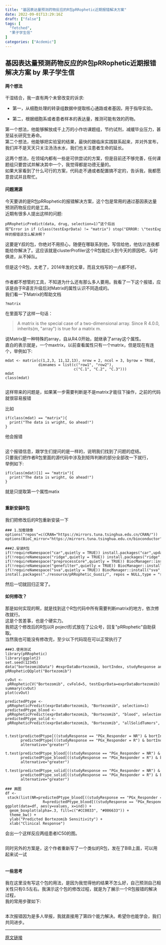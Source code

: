 ```yaml
---
title: "基因表达量预测药物反应的R包pRRophetic近期报错解决方案"
date: 2022-09-01T13:29:16Z
draft: ["false"]
tags: [
  "fetched",
  "果子学生信"
]
categories: ["Acdemic"]
---
```

基因表达量预测药物反应的R包pRRophetic近期报错解决方案 by 果子学生信
------
<div><section><h4><span>两个想法</span></h4><p>干湿结合，我一直有两个未曾改变的诉求:</p><ul><li><p><span>第一，从细胞处理的转录组数据中提取核心通路或者基因，用于指导实验。</span></p></li><li><p><span>第二，根据细胞系或者患者样本的表达量，推测可能有效的药物。</span></p></li></ul><p>第一个想法，他能够解放成千上万的小作坊课题组，节约试剂，减缓毕业压力，甚至延长研究生寿命。<br>第二个想法，他能够把实验室的结果，最快的跟临床实践联系起来，并对外宣布，我们并不是天天只关注汤汤水水，我们也关注患者生命的延长。</p><p>这两个想法，在领域内都有一些是可供尝试的方案，但是目前还不够完善，任何课题组只要尝试并解决其中一个，我觉得都是功德无量的。<br>如果大家看到了什么可行的方案，代码走不通或者配置搞不定的，告诉我，我都愿意尝试并且帮忙。</p><h4><span>问题溯源</span></h4><p>今天要讲的是R包pRRophetic的报错解决方案，这个包是常用的通过基因表达量预测药物反应的是工具。<br>近期有很多人提出这样的问题:</p><pre><code>pRRopheticPredict(data, drug, selection=<span>1</span>)”这个后出现“<span>Error</span> <span>in</span> <span>if</span> (<span>class</span>(testExprData) != <span>"matrix"</span>) <span>stop</span>(<span>"ERROR: \"</span>testExprData\<span>" must be a matrix."</span>) : the condition has length &gt; <span>1</span>”这样的报错该怎么解决啊？<br></code></pre><p>这要是Y叔的包，你绝对不用担心，随便在哪联系到他，写信给他，他估计连夜都能给你解决了。这应该就是clusterProfiler这个R包能红火到今天的原因吧，与时俱进，从不掉队。</p><p>但是这个R包，太老了，2014年发的文章，而且文档写的一点都不好。<br></p><figure><img data-ratio="0.2418111753371869" data-src="https://mmbiz.qpic.cn/mmbiz_png/NDy5aEnReX0NiboHyialFoKkJOaUcX56EYVTAnpu7UfqmvXbbgamRctVRo9r6QYUs7kMNic4hMOqjRicC501SlC6Wg/640?wx_fmt=png" data-type="png" data-w="1038" title="" src="https://mmbiz.qpic.cn/mmbiz_png/NDy5aEnReX0NiboHyialFoKkJOaUcX56EYVTAnpu7UfqmvXbbgamRctVRo9r6QYUs7kMNic4hMOqjRicC501SlC6Wg/640?wx_fmt=png"></figure><p>作者都不想管的工具，不知道为什么还有那么多人要用。我看了一下这个报错，应该是由于R语言升级后对Matrix的属性认识不同造成的。<br>我们看一下Matrix的帮助文档</p><pre><code>?matrix<br></code></pre><p>在里面写了这样一句话：</p><blockquote><p>A matrix is the special case of a two-dimensional array. Since R 4.0.0, inherits(m, "array") is true for a matrix m.</p></blockquote><p>说Matrix是一种特殊的array，自从R4.0开始，就继承了array这个属性。<br>直白的表示就是，一个maxtrix，以前查看属性只有一个matrix，但是现在有连个，举例如下:</p><pre><code>mdat &lt;- matrix(c(<span>1</span>,<span>2</span>,<span>3</span>, <span>11</span>,<span>12</span>,<span>13</span>), nrow = <span>2</span>, ncol = <span>3</span>, byrow = TRUE,<br>               dimnames = list(c(<span>"row1"</span>, <span>"row2"</span>),<br>                               c(<span>"C.1"</span>, <span>"C.2"</span>, <span>"C.3"</span>)))<br>mdat<br><span><span>class</span>(<span>mdat</span>)</span><br></code></pre><figure><img data-ratio="0.2607626076260763" data-src="https://mmbiz.qpic.cn/mmbiz_png/NDy5aEnReX0NiboHyialFoKkJOaUcX56EYooS5AldKEsoJdNnRbAqibJyq8s6ibBtXpMXWYfuPfvAiaDGKnBUzSaf6A/640?wx_fmt=png" data-type="png" data-w="1626" title="" src="https://mmbiz.qpic.cn/mmbiz_png/NDy5aEnReX0NiboHyialFoKkJOaUcX56EYooS5AldKEsoJdNnRbAqibJyq8s6ibBtXpMXWYfuPfvAiaDGKnBUzSaf6A/640?wx_fmt=png"></figure><p>这样带来的问题是，如果某一步需要判断是不是matrix才能往下操作，之前的代码就很容易报错</p><p>比如</p><pre><code><span>if</span>(<span><span>class</span>(<span>mdat</span>) </span>== <span>"matrix"</span>){<br>  print(<span>"The data is wright, Go ahead!"</span>)<br>}<br></code></pre><p>他会报错<br></p><figure><img data-ratio="0.1486318407960199" data-src="https://mmbiz.qpic.cn/mmbiz_png/NDy5aEnReX0NiboHyialFoKkJOaUcX56EYD6llicULwQ8Hc3iaUf278YSHOrCrEFfebHsT3DOBA2NCVBSBDX1kqJMg/640?wx_fmt=png" data-type="png" data-w="1608" title="" src="https://mmbiz.qpic.cn/mmbiz_png/NDy5aEnReX0NiboHyialFoKkJOaUcX56EYD6llicULwQ8Hc3iaUf278YSHOrCrEFfebHsT3DOBA2NCVBSBDX1kqJMg/640?wx_fmt=png"></figure><p>这个报错信息，跟学生们提问的是一样的，说明我们找到了问题的症结。<br>只要我们把作者R包里面的源代码中涉及到矩阵判断的部分全部改一下就行，<br>举例如下:</p><pre><code><span>if</span>(<span><span>class</span>(<span>mdat</span>)[1] == "<span>matrix</span>")</span>{<br>  <span>print</span>(<span>"The data is wright, Go ahead!"</span>)<br>}<br></code></pre><p>就是只提取第一个属性matix<br></p><figure><img data-ratio="0.11614906832298137" data-src="https://mmbiz.qpic.cn/mmbiz_png/NDy5aEnReX0NiboHyialFoKkJOaUcX56EYtBUDuJsfk9rprEqsja7o5jjyWJibQoE3PvG8H53AQ8BNJxSOHHHLJrg/640?wx_fmt=png" data-type="png" data-w="1610" title="" src="https://mmbiz.qpic.cn/mmbiz_png/NDy5aEnReX0NiboHyialFoKkJOaUcX56EYtBUDuJsfk9rprEqsja7o5jjyWJibQoE3PvG8H53AQ8BNJxSOHHHLJrg/640?wx_fmt=png"></figure><h4><span>重新安装R包</span></h4><p>我们把修改后的R包重新安装一下</p><pre><code><span>### 1.加载镜像</span><br>options(<span>"repos"</span>=c(CRAN=<span>"https://mirrors.tuna.tsinghua.edu.cn/CRAN/"</span>))<br>options(BioC_mirror=<span>"https://mirrors.tuna.tsinghua.edu.cn/bioconductor"</span>)<br><br><span>###2.安装R包</span><br><span>if</span>(!requireNamespace(<span>"car"</span>,quietly = <span>TRUE</span>)) install.packages(<span>"car"</span>,update = <span>F</span>,ask = <span>F</span>)<br><span>if</span>(!requireNamespace(<span>"ridge"</span>,quietly = <span>TRUE</span>)) install.packages(<span>"ridge"</span>,update = <span>F</span>,ask = <span>F</span>)<br><span>if</span>(!requireNamespace(<span>"preprocessCore"</span>,quietly = <span>TRUE</span>)) BiocManager::install(<span>"preprocessCore"</span>,update = <span>F</span>,ask = <span>F</span>)<br><span>if</span>(!requireNamespace(<span>"genefilter"</span>,quietly = <span>TRUE</span>)) BiocManager::install(<span>"genefilter"</span>,update = <span>F</span>,ask = <span>F</span>)<br><span>if</span>(!requireNamespace(<span>"sva"</span>,quietly = <span>TRUE</span>)) BiocManager::install(<span>"sva"</span>,update = <span>F</span>,ask = <span>F</span>)<br>install.packages(<span>"./resource/pRRophetic_Guozi/"</span>, repos = <span>NULL</span>,type = <span>"source"</span>)<br></code></pre><p>然后一切就回归正常了。</p><h4><span>如何修改？</span></h4><p>那是如何实现的啊，就是找到这个R包代码中所有需要判断matrix的地方，依次修改就行。<br>这是个苦差事，也是个硬实力。<br>我把这个修改后的R包以R poject形式放在了公众号，回复"pRRophetic"自助获取。<br>当然我也可能没有修改完，至少以下代码现在可以正常执行了</p><pre><code><span>###3.使用测试</span><br>library(pRRophetic)<br>library(ggplot2)<br>set.seed(<span>12345</span>)<br><span>data</span>(<span>"bortezomibData"</span>) <span>#exprDataBortezomib, bortIndex, studyResponse and studyIndex</span><br>pRRopheticQQplot(<span>"Bortezomib"</span>)<br><br>cvOut &lt;- pRRopheticCV(<span>"Bortezomib"</span>, cvFold=<span>5</span>, testExprData=exprDataBortezomib)<br>summary(cvOut)<br>plot(cvOut)<br><br>predictedPtype &lt;- pRRopheticPredict(exprDataBortezomib, <span>"Bortezomib"</span>, selection=<span>1</span>)<br>predictedPtype_blood &lt;- pRRopheticPredict(exprDataBortezomib, <span>"Bortezomib"</span>, <span>"blood"</span>, selection=<span>1</span>)<br>predictedPtype_solid &lt;- pRRopheticPredict(exprDataBortezomib, <span>"Bortezomib"</span>, <span>"allSolidTumors"</span>, selection=<span>1</span>)<br><br><br>t.test(predictedPtype[((studyResponse == <span>"PGx_Responder = NR"</span>) &amp; bortIndex)],<br>       predictedPtype[((studyResponse == <span>"PGx_Responder = R"</span>) &amp; bortIndex)],<br>       alternative=<span>"greater"</span>)<br><br>t.test(predictedPtype_blood[((studyResponse == <span>"PGx_Responder = NR"</span>) &amp; bortIndex)],<br>       predictedPtype_blood[((studyResponse == <span>"PGx_Responder = R"</span>) &amp; bortIndex)],<br>       alternative=<span>"greater"</span>)<br><br>t.test(predictedPtype_solid[((studyResponse == <span>"PGx_Responder = NR"</span>) &amp; bortIndex)],<br>       predictedPtype_solid[((studyResponse == <span>"PGx_Responder = R"</span>) &amp; bortIndex)],<br>       alternative=<span>"greater"</span>)<br><br><span>### 画图</span><br>df &lt;- stack(<span>list</span>(NR=predictedPtype_blood[((studyResponse == <span>"PGx_Responder = NR"</span>)&amp; bortIndex)], <br>                 R=predictedPtype_blood[((studyResponse == <span>"PGx_Responder = R"</span>) &amp; bortIndex)]))<br>ggplot(<span>data</span>=df, aes(y=<span>values</span>, x=ind)) +<br>  geom_boxplot(alpha=<span>.3</span>, fill=c(<span>"#CC0033"</span>, <span>"#006633"</span>)) + <br>  theme_bw() + <br>  ylab(<span>"Predicted Bortezomib Sensitivity"</span>) + <br>  xlab(<span>"Clinical Response"</span>)<br></code></pre><p>会出一个这样反应两组患者IC50的图。<br></p><figure><img data-ratio="0.8921815889029003" data-src="https://mmbiz.qpic.cn/mmbiz_png/NDy5aEnReX0NiboHyialFoKkJOaUcX56EYwLkn0G7zR4VlZmNl05y5s128sLCibGbRibaiaoqmXSibk9dh1Mcue8h7FA/640?wx_fmt=png" data-type="png" data-w="1586" title="" src="https://mmbiz.qpic.cn/mmbiz_png/NDy5aEnReX0NiboHyialFoKkJOaUcX56EYwLkn0G7zR4VlZmNl05y5s128sLCibGbRibaiaoqmXSibk9dh1Mcue8h7FA/640?wx_fmt=png"></figure><p>同时另外的方案是，这个作者重新写了一个类似的R包，发在了BIB上面，可以用起来试一试<br></p><figure><img data-ratio="0.35601659751037346" data-src="https://mmbiz.qpic.cn/mmbiz_png/NDy5aEnReX0NiboHyialFoKkJOaUcX56EYDicHX1qqsHIJPGribPxp4icdlZ1XgxnDpHYzicCSDQbKbGJD73OEdrw37g/640?wx_fmt=png" data-type="png" data-w="1205" title="" src="https://mmbiz.qpic.cn/mmbiz_png/NDy5aEnReX0NiboHyialFoKkJOaUcX56EYDicHX1qqsHIJPGribPxp4icdlZ1XgxnDpHYzicCSDQbKbGJD73OEdrw37g/640?wx_fmt=png"></figure><h4><span>一些思考</span></h4><p>我在这里没有写这个包的用法，是因为我觉得他的结果不怎么好，自己预测自己相关性只有0.5左右。我演示这个包的修改过程，就是为了展示一个R包报错的解决过程，<br>我的常用步骤如下:<br></p><figure><img data-ratio="1.7847222222222223" data-src="https://mmbiz.qpic.cn/mmbiz_png/NDy5aEnReX0NiboHyialFoKkJOaUcX56EYx5icQw6aTsP3mMuHrhYicMAzWSrMMzfgbaZNcQlnaGTdoVVdAw9z9oYA/640?wx_fmt=png" data-type="png" data-w="1440" title="" src="https://mmbiz.qpic.cn/mmbiz_png/NDy5aEnReX0NiboHyialFoKkJOaUcX56EYx5icQw6aTsP3mMuHrhYicMAzWSrMMzfgbaZNcQlnaGTdoVVdAw9z9oYA/640?wx_fmt=png"></figure><p>本次报错因为是多人举报，我就直接用了第四个能力解决。希望你也能学会，我们共同进步。</p></section></div>  
<hr>
<a href="https://mp.weixin.qq.com/s/SwnmKCjzURNV4B848nCvsw",target="_blank" rel="noopener noreferrer">原文链接</a>
